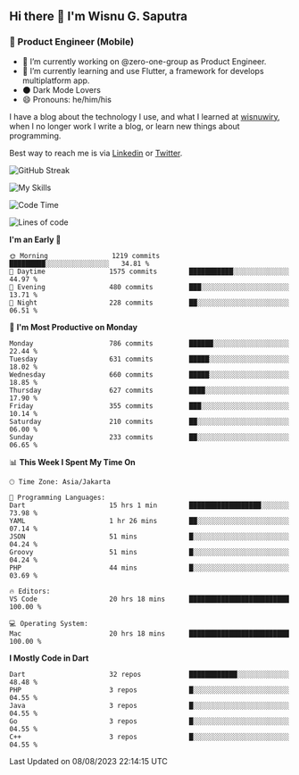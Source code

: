 ## Hi there 👋 I'm Wisnu G. Saputra

### :mobile_phone_off: Product Engineer (Mobile)

- 🔭 I’m currently working on @zero-one-group as Product Engineer.
- 🌱 I’m currently learning and use Flutter, a framework for develops multiplatform app.
- 🌑 Dark Mode Lovers
- 😄 Pronouns: he/him/his

I have a blog about the technology I use, and what I learned at [wisnuwiry](https://wisnuwiry.space/), when I no longer work I write a blog, or learn new things about programming.

Best way to reach me is via [Linkedin](https://www.linkedin.com/in/wisnu-saputra/) or [Twitter](https://twitter.com/wisnuwiry).

![GitHub Streak](https://streak-stats.demolab.com?user=wisnuwiry&theme=dark&hide_border=true)

![My Skills](https://skillicons.dev/icons?i=dart,flutter,kotlin,swift,go,js,css,neovim,git,linux&perline=5)

<!--START_SECTION:waka-->
![Code Time](http://img.shields.io/badge/Code%20Time-646%20hrs%2058%20mins-blue)

![Lines of code](https://img.shields.io/badge/From%20Hello%20World%20I%27ve%20Written-4.6%20million%20lines%20of%20code-blue)

**I'm an Early 🐤** 

```text
🌞 Morning                1219 commits        █████████░░░░░░░░░░░░░░░░   34.81 % 
🌆 Daytime                1575 commits        ███████████░░░░░░░░░░░░░░   44.97 % 
🌃 Evening                480 commits         ███░░░░░░░░░░░░░░░░░░░░░░   13.71 % 
🌙 Night                  228 commits         ██░░░░░░░░░░░░░░░░░░░░░░░   06.51 % 
```
📅 **I'm Most Productive on Monday** 

```text
Monday                   786 commits         ██████░░░░░░░░░░░░░░░░░░░   22.44 % 
Tuesday                  631 commits         █████░░░░░░░░░░░░░░░░░░░░   18.02 % 
Wednesday                660 commits         █████░░░░░░░░░░░░░░░░░░░░   18.85 % 
Thursday                 627 commits         ████░░░░░░░░░░░░░░░░░░░░░   17.90 % 
Friday                   355 commits         ███░░░░░░░░░░░░░░░░░░░░░░   10.14 % 
Saturday                 210 commits         ██░░░░░░░░░░░░░░░░░░░░░░░   06.00 % 
Sunday                   233 commits         ██░░░░░░░░░░░░░░░░░░░░░░░   06.65 % 
```


📊 **This Week I Spent My Time On** 

```text
🕑︎ Time Zone: Asia/Jakarta

💬 Programming Languages: 
Dart                     15 hrs 1 min        ██████████████████░░░░░░░   73.98 % 
YAML                     1 hr 26 mins        ██░░░░░░░░░░░░░░░░░░░░░░░   07.14 % 
JSON                     51 mins             █░░░░░░░░░░░░░░░░░░░░░░░░   04.24 % 
Groovy                   51 mins             █░░░░░░░░░░░░░░░░░░░░░░░░   04.24 % 
PHP                      44 mins             █░░░░░░░░░░░░░░░░░░░░░░░░   03.69 % 

🔥 Editors: 
VS Code                  20 hrs 18 mins      █████████████████████████   100.00 % 

💻 Operating System: 
Mac                      20 hrs 18 mins      █████████████████████████   100.00 % 
```

**I Mostly Code in Dart** 

```text
Dart                     32 repos            ████████████░░░░░░░░░░░░░   48.48 % 
PHP                      3 repos             █░░░░░░░░░░░░░░░░░░░░░░░░   04.55 % 
Java                     3 repos             █░░░░░░░░░░░░░░░░░░░░░░░░   04.55 % 
Go                       3 repos             █░░░░░░░░░░░░░░░░░░░░░░░░   04.55 % 
C++                      3 repos             █░░░░░░░░░░░░░░░░░░░░░░░░   04.55 % 
```




 Last Updated on 08/08/2023 22:14:15 UTC
<!--END_SECTION:waka-->
